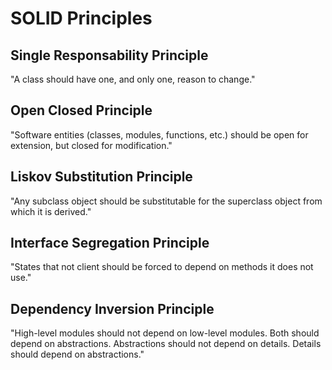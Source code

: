 # SOLID Principles

## Single Responsability Principle

"A class should have one, and only one, reason to change."

## Open Closed Principle

"Software entities (classes, modules, functions, etc.) should be open for extension, but closed for modification."

## Liskov Substitution Principle

"Any subclass object should be substitutable for the superclass object from which it is derived."

## Interface Segregation Principle

"States that not client should be forced to depend on methods it does not use."

## Dependency Inversion Principle

"High-level modules should not depend on low-level modules. Both should depend on abstractions. Abstractions should not depend on details. Details should depend on abstractions."
